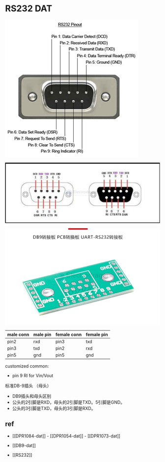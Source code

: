 
# RS232 DAT 

![](46-12-14-22-05-2023.png)

![](2024-08-08-17-26-33.png)

![](2024-08-08-17-29-43.png)


| male conn | male pin | female conn | female pin |
| --------- | -------- | ----------- | ---------- |
| pin2      | rxd      | pin3        | txd        |
| pin3      | txd      | pin2        | rxd        |
| pin5      | gnd      | pin5        | gnd        |

customized common: 
- pin 9 RI for Vin/Vout

标准DB-9插头 （母头）
- DB9插头和母头区别
- 公头的2引脚是RXD，母头的2引脚是TXD。5引脚是GND。
- 公头的3引脚是TXD，母头的3引脚是RXD。


## ref 

- [[DPR1084-dat]] - [[DPR1054-dat]] - [[DPR1073-dat]]

- [[DB9-dat]]

- [[RS232]]
